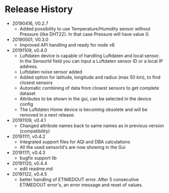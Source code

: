 # Release History

* 20190416, V0.2.7
  * Added possibility to use Temperature/Humidity sensor without Pressure (like DHT22). In that case Pressure will have value 0.
* 20190501, V0.3.0
  * Improved API handling and ready for node v8
* 20191109, v0.4.0
  * Luftdaten device is capable of handling Luftdaten and local sensor. In the SensorId field you can input a Luftdaten sensor ID or a local IP address.
  * Luftdaten noise sensor added
  * Added option for latitude, longitude and radius (max 50 km), to find closest sensors
  * Automatic combining of data from closest sensors to get complete dataset
  * Attributes to be shown in the gui, can be selected in the device config
  * The Luftdaten Home device is becoming obsolete and will be removed in a next release.
* 20191109, v0.4.1
  * Changed attribute names back to same names as in previous version (compatibility)
* 20191111, v0.4.2
  * Integrated support files for AQI and DBA calculations
  * All the used sensorId's are now showing in the Gui
* 20191111, v0.4.3
  * bugfix support lib
* 20191120, v0.4.4
  * edit readme.md
* 20191122, v0.4.5
  * better handling of ETIMEDOUT error. After 5 consecutive ETIMEDOUT error's, an error message and reset of values.
